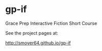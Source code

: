 # gp-if

Grace Prep Interactive Fiction Short Course

See the project pages at:

http://smoyer64.github.io/gp-if

